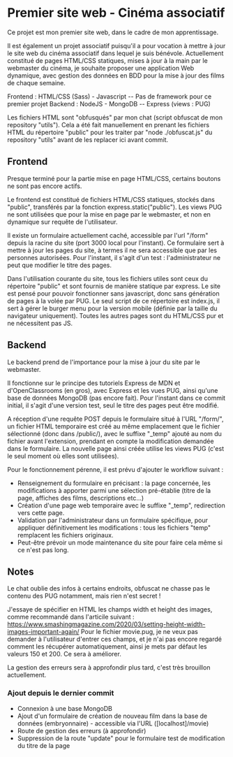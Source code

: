 # Premier site web - Cinéma associatif

Ce projet est mon premier site web, dans le cadre de mon apprentissage.

Il est également un projet associatif puisqu'il a pour vocation à mettre à jour le site web du cinéma associatif dans lequel je suis bénévole. Actuellement constitué de pages HTML/CSS statiques, mises à jour à la main par le webmaster du cinéma, je souhaite proposer une application Web dynamique, avec gestion des données en BDD pour la mise à jour des films de chaque semaine.

Frontend : HTML/CSS (Sass) - Javascript -- Pas de framework pour ce premier projet
Backend : NodeJS - MongoDB -- Express (views : PUG)

Les fichiers HTML sont "obfusqués" par mon chat (script obfuscat de mon repository "utils").
Cela a été fait manuellement en prenant les fichiers HTML du répertoire "public" pour les traiter par "node ./obfuscat.js" du repository "utils" avant de les replacer ici avant commit.

## Frontend

Presque terminé pour la partie mise en page HTML/CSS, certains boutons ne sont pas encore actifs.

Le frontend est constitué de fichiers HTML/CSS statiques, stockés dans "public", transférés par la fonction express.static("public").
Les views PUG ne sont utilisées que pour la mise en page par le webmaster, et non en dynamique sur requête de l'utilisateur.

Il existe un formulaire actuellement caché, accessible par l'url "/form" depuis la racine du site (port 3000 local pour l'instant).
Ce formulaire sert à mettre à jour les pages du site, à termes il ne sera accessible que par les personnes autorisées.
Pour l'instant, il s'agit d'un test : l'administrateur ne peut que modifier le titre des pages.

Dans l'utilisation courante du site, tous les fichiers utiles sont ceux du répertoire "public" et sont fournis de manière statique par express.
Le site est pensé pour pouvoir fonctionner sans javascript, donc sans génération de pages à la volée par PUG. Le seul script de ce répertoire est index.js, il sert à gérer le burger menu pour la version mobile (définie par la taille du navigateur uniquement).
Toutes les autres pages sont du HTML/CSS pur et ne nécessitent pas JS.

## Backend

Le backend prend de l'importance pour la mise à jour du site par le webmaster.

Il fonctionne sur le principe des tutoriels Express de MDN et d'OpenClassrooms (en gros), avec Express et les vues PUG, ainsi qu'une base de données MongoDB (pas encore fait).
Pour l'instant dans ce commit initial, il s'agit d'une version test, seul le titre des pages peut être modifié.

A réception d'une requête POST depuis le formulaire situé à l'URL "/form/", un fichier HTML temporaire est créé au même emplacement que le fichier sélectionné (donc dans /public/), avec le suffixe "\_temp" ajouté au nom du fichier avant l'extension, prendant en compte la modification demandée dans le formulaire. La nouvelle page ainsi créée utilise les views PUG (c'est le seul moment où elles sont utilisées).

Pour le fonctionnement pérenne, il est prévu d'ajouter le workflow suivant :

- Renseignement du formulaire en précisant : la page concernée, les modifications à apporter parmi une sélection pré-établie (titre de la page, affiches des films, descriptions etc...)
- Création d'une page web temporaire avec le suffixe "\_temp", redirection vers cette page.
- Validation par l'administrateur dans un formulaire spécifique, pour appliquer définitivement les modifications : tous les fichiers "temp" remplacent les fichiers originaux.
- Peut-être prévoir un mode maintenance du site pour faire cela même si ce n'est pas long.

## Notes

Le chat oublie des infos à certains endroits, obfuscat ne chasse pas le contenu des PUG notamment, mais rien n'est secret !

J'essaye de spécifier en HTML les champs width et height des images, comme recommandé dans l'articile suivant :
https://www.smashingmagazine.com/2020/03/setting-height-width-images-important-again/
Pour le fichier movie.pug, je ne veux pas demander à l'utilisateur d'entrer ces champs, et je n'ai pas encore regardé comment les récupérer automatiquement, ainsi je mets par défaut les valeurs 150 et 200. Ce sera à améliorer.

La gestion des erreurs sera à approfondir plus tard, c'est très brouillon actuellement.

### Ajout depuis le dernier commit

- Connexion à une base MongoDB
- Ajout d'un formulaire de création de nouveau film dans la base de données (embryonnaire) - accessible via l'URL ([localhost]/movie)
- Route de gestion des erreurs (à approfondir)
- Suppression de la route "update" pour le formulaire test de modification du titre de la page
